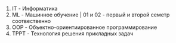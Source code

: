 1) IT - Информатика 
2) ML - Машинное обучение | 01 и 02 - первый и второй семетр соотвественно
3) OOP - Объектно-ориентиированное программирование
4) TPPT - Технология решения прикладных задач
